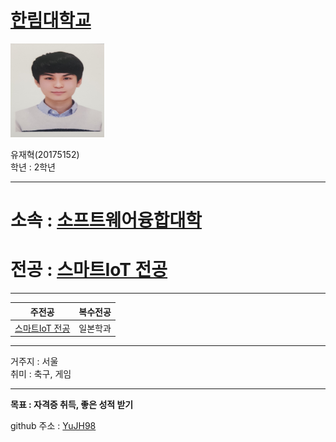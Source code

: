# [한림대학교][1]             
[1]:https://www.hallym.ac.kr/                    
        
<img src=YJH.jpg height=150 width=150>

유재혁(20175152)    
학년 : 2학년

---

# 소속 : [소프트웨어융합대학][2]  
[2]:https://sw.hallym.ac.kr/ 
# 전공 : [스마트IoT 전공][3]    
[3]:https://sw.hallym.ac.kr/index.php?mp=2_4          

----------------

|주전공|복수전공|       
|---|---|        
|[스마트IoT 전공][3]|일본학과|    
[3]:https://sw.hallym.ac.kr/index.php?mp=2_4
----------

거주지 : 서울      
취미 : 축구, 게임     

---------------------

**목표 : 자격증 취득, 좋은 성적 받기**    


github 주소 : [YuJH98][github]    

[github]:http://github.com/YuJH98


